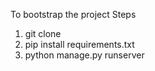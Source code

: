 To bootstrap the project
Steps
1) git clone <repo>
2) pip install requirements.txt
3) python manage.py runserver 
